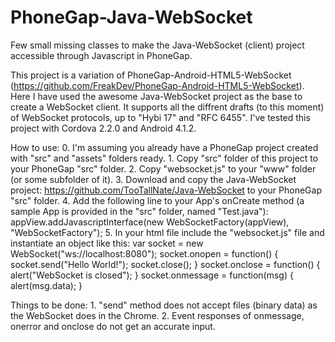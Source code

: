 PhoneGap-Java-WebSocket
=======================

Few small missing classes to make the Java-WebSocket (client) project accessible through Javascript in PhoneGap.

This project is a variation of PhoneGap-Android-HTML5-WebSocket (https://github.com/FreakDev/PhoneGap-Android-HTML5-WebSocket).
Here I have used the awesome Java-WebSocket project as the base to create a WebSocket client. It supports all the diffrent drafts
(to this moment) of WebSocket protocols, up to "Hybi 17" and "RFC 6455". I've tested this project with Cordova 2.2.0 and Android 4.1.2.

How to use:
	0. I'm assuming you already have a PhoneGap project created with "src" and "assets" folders ready.
	1. Copy "src" folder of this project to your PhoneGap "src" folder.
	2. Copy "websocket.js" to your "www" folder (or some subfolder of it).
	3. Download and copy the Java-WebSocket project: https://github.com/TooTallNate/Java-WebSocket to your PhoneGap "src" folder.
	4. Add the following line to your App's onCreate method (a sample App is provided in the "src" folder, named "Test.java"):
		appView.addJavascriptInterface(new WebSocketFactory(appView), "WebSocketFactory");
	5. In your html file include the "websocket.js" file and instantiate an object like this:
		var socket = new WebSocket("ws://localhost:8080");
		socket.onopen = function() { socket.send("Hello World!"); socket.close(); }
		socket.onclose = function() { alert("WebSocket is closed"); }
		socket.onmessage = function(msg) { alert(msg.data); }

Things to be done:
	1. "send" method does not accept files (binary data) as the WebSocket does in the Chrome.
	2. Event responses of onmessage, onerror and onclose do not get an accurate input.
